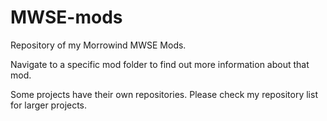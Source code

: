 # MWSE-mods
Repository of my Morrowind MWSE Mods.

Navigate to a specific mod folder to find out more information about that mod.

Some projects have their own repositories. Please check my repository list for larger projects.
